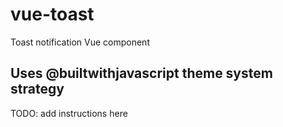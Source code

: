# vue-toast
Toast notification Vue component

## Uses @builtwithjavascript theme system strategy
TODO: add instructions here
